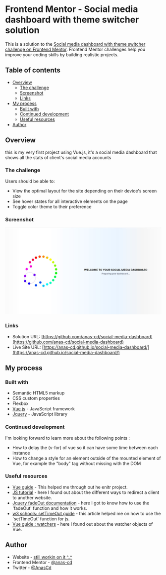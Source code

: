 # Frontend Mentor - Social media dashboard with theme switcher solution

This is a solution to the [Social media dashboard with theme switcher challenge on Frontend Mentor](https://www.frontendmentor.io/challenges/social-media-dashboard-with-theme-switcher-6oY8ozp_H). Frontend Mentor challenges help you improve your coding skills by building realistic projects. 

## Table of contents

- [Overview](#overview)
  - [The challenge](#the-challenge)
  - [Screenshot](#screenshot)
  - [Links](#links)
- [My process](#my-process)
  - [Built with](#built-with)
  - [Continued development](#continued-development)
  - [Useful resources](#useful-resources)
- [Author](#author)


## Overview
this is my very first project using Vue.js, it's a social media dashboard that shows all the stats of client's social media accounts 
### The challenge

Users should be able to:

- View the optimal layout for the site depending on their device's screen size
- See hover states for all interactive elements on the page
- Toggle color theme to their preference

### Screenshot

![](/images/completed.JPG)

### Links

- Solution URL: [https://github.com/anas-cd/social-media-dashboard](https://github.com/anas-cd/social-media-dashboard)
- Live Site URL: [https://anas-cd.github.io/social-media-dashboard/](https://anas-cd.github.io/social-media-dashboard/)

## My process

### Built with

- Semantic HTML5 markup
- CSS custom properties
- Flexbox
- [Vue.js](https://vuejs.org/) - JavaScript framework
- [Jquery](https://jquery.com/) -  JavaScript library





### Continued development

I'm looking forward to learn more about the following points : 

- How to delay the (v-for) of vue so it can have some time between each instance
- How to change a style for an element outside of the mounted element of Vue, for example the "body" tag without missing with the DOM 

### Useful resources

- [Vue guide](https://v3.vuejs.org/guide/introduction.html) - This helped me through out he enitr project.
- [JS tutorial](https://www.javascripttutorial.net/javascript-bom/javascript-redirect/) - here I found out about the different ways to redirect a client to another website.
- [Jquery fadeOut documentation](https://api.jquery.com/fadeout/) - here I got to know how to use the 'fadeOut' function and how it works.
- [w3 schools: setTimeOut guide](https://www.w3schools.com/jsreF/met_win_settimeout.asp) - this article helped me on how to use the 'setTimeOut' function for js.
- [Vue guide : watchers](https://v3.vuejs.org/guide/computed.html#computed-vs-watched-property) - here I found out about the watcher objects of Vue.


## Author

- Website - [still workin on it ^_^](https://anas-cd.github.io/)
- Frontend Mentor - [@anas-cd](https://www.frontendmentor.io/profile/anas-cd)
- Twitter - [@AnasCd](https://twitter.com/AnasCd)

